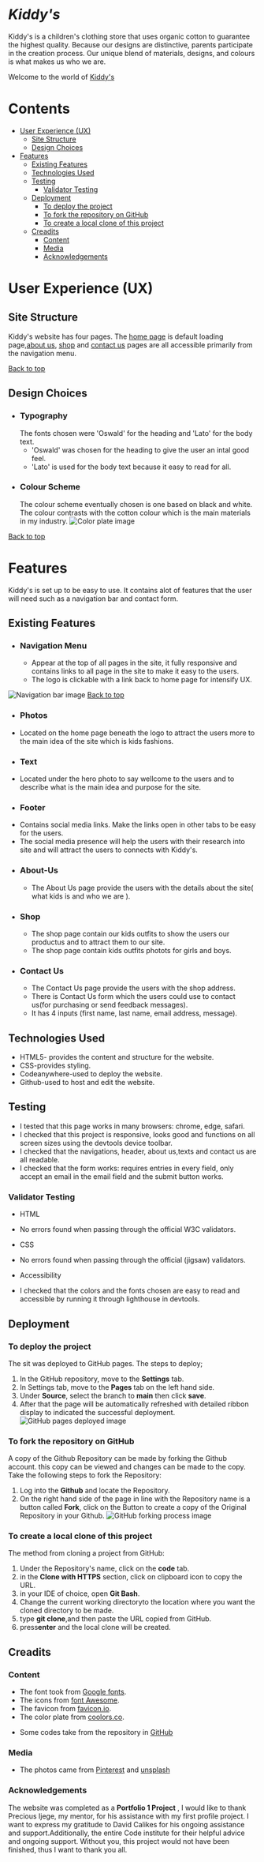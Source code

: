 # **_Kiddy's_** <!-- omit in toc -->

Kiddy's is a children's clothing store that uses organic cotton to guarantee the highest quality. Because our designs are distinctive, parents participate in the creation process. Our unique blend of materials, designs, and colours is what makes us who we are.

Welcome to the world of <a href="https://menna-shamloul.github.io/Kiddys" target="_blank" rel="noopener">Kiddy's</a>

# Contents <!-- omit in toc -->
  
   

- [User Experience (UX)](#user-experience-ux)
  - [Site Structure](#site-structure)
  - [Design Choices](#design-choices)
- [Features](#features)
  - [Existing Features](#existing-features)
  - [Technologies Used](#technologies-used)
  - [Testing](#testing)
    - [Validator Testing](#validator-testing)
  - [Deployment](#deployment)
    - [To deploy the project](#to-deploy-the-project)
    - [To fork the repository on GitHub](#to-fork-the-repository-on-github)
    - [To create a local clone of this project](#to-create-a-local-clone-of-this-project)
  - [Creadits](#creadits)
    - [Content](#content)
    - [Media](#media)
    - [Acknowledgements](#acknowledgements)
# User Experience (UX)
## Site Structure
Kiddy's website has four pages. The [home page](index.html) is default loading page,[about us](aboutus.html), [shop](shop.html) and [contact us](Contactus.html) pages are all accessible primarily from the navigation menu.

[Back to top](<#contents>)
## Design Choices

 * ### Typography
      The fonts chosen were 'Oswald' for the heading and 'Lato' for the body text.
     * 'Oswald' was chosen for the heading to give the user an intal good feel.
      * 'Lato' is used for the body text because it easy to read for all.
 * ### Colour Scheme 
      The colour scheme eventually chosen is one based on black and white. The colour contrasts with the cotton colour which is the main materials in my industry.
   ![Color plate image](assets/readme_images/colourscheme.jpg)

[Back to top](<#contents>)
# Features
Kiddy's is set up to be easy to use. It contains alot of features that the user will need such as a navigation bar and contact form. 
## Existing Features
  * ### Navigation Menu
  
    * Appear at the top of all pages in the site, it fully responsive and contains links to all page in the site to make it easy to the users.
    * The logo is clickable with a link back to home page for intensify UX.
  
  ![Navigation bar image]()
  [Back to top](<#contents>)
  * ### Photos
  * Located on the home page beneath the logo to attract the users more to the main idea of the site which is kids fashions.
  * ### Text
  * Located under the hero photo to say wellcome to the users and to describe what is the main idea and purpose for the site.
  * ### Footer
  * Contains social media links. Make the links open in other tabs to be easy for the users.
  * The social media presence will help the users with their research into site and will attract the users to connects with Kiddy's.
* ### About-Us
  * The About Us page provide the users with the details about the site( what kids is and who we are ).
* ### Shop
  * The shop page contain our kids outfits to show the users our productus and to attract them to our site.
  * The shop page contain kids outfits photots for girls and boys.
* ### Contact Us
  * The Contact Us page provide the users with  the shop address.
  * There is Contact Us form which the users could use to contact us(for purchasing or send feedback messages).
  * It  has 4 inputs (first name, last name, email address, message).
## Technologies Used
 * HTML5- provides the content and structure for the website.
 * CSS-provides styling.
 * Codeanywhere-used to deploy the website.
 * Github-used to host and edit the website.
## Testing
 * I tested that this page works in many browsers: chrome, edge, safari.
 * I checked that this project is responsive, looks good and functions on all screen sizes using the devtools device toolbar.
 * I checked that the navigations, header, about us,texts and contact us are all readable.
 * I checked that the form works: requires entries in every field, only accept an email in the email field and the submit button works.
### Validator Testing

 * HTML
  * No errors found when passing through the official W3C validators.
  
 * CSS
  * No errors found when passing through the official (jigsaw) validators.
  
 * Accessibility
  * I checked that the colors and the fonts chosen are easy to read and accessible by running it through lighthouse in devtools.
   
## Deployment
### To deploy the project
The sit was deployed to GitHub pages. The steps to deploy;
 1. In the GitHub repository, move to the **Settings** tab.
 2. In Settings tab, move to the **Pages** tab on the left hand side.
 3. Under **Source**, select the branch to **main** then click **save**.
 4. After that the page will be automatically refreshed with detailed ribbon display to indicated the successful deployment.
![GitHub pages deployed image]()
###  To fork the repository on GitHub
A copy of the Github Repository can be made by forking the Github account. this copy can be viewed and changes can be made to the copy. Take the following steps to fork the Repository:

1. Log into the **Github** and locate the Repository.
2. On the right hand side of the page in line with the Repository name is a button called **Fork**, click on the Button to create a copy of the Original Repository in your Github.
![GitHub forking process image]()
### To create a local clone of this project
The method from cloning a project from GitHub:

1. Under the Repository's name, click on the **code** tab.
2. in the **Clone with HTTPS** section, click on clipboard icon to copy the URL.
3. in your IDE of choice, open **Git Bash**.
4. Change the current working directoryto the location where you want the cloned directory to be made.
5. type **git clone**,and then paste the URL copied from GitHub.
6. press**enter** and the local clone will be created.

## Creadits
### Content

* The font took from [Google fonts](https://fonts.google.com).
* The icons from [font Awesome](https://fontawesome.com/).
* The favicon from [favicon.io](https://favicon.io/).
* The color plate from [coolors.co](http://Coolors.co).
- Some codes take from the repository in [GitHub](https://github.com/Code-Institute-Solutions/love-running-v3/blob/main/7.2-styling-the-form/assets/css/style.css)


### Media

- The photos came from [Pinterest](https://www.pinterest.com) and [unsplash](https://unsplash.com)

### Acknowledgements
The website was completed as a **Portfolio 1 Project** , I would like to thank Precious Ijege, my mentor, for his assistance with my first profile project. I want to express my gratitude to David Calikes for his ongoing assistance and support.Additionally, the entire Code institute for their helpful advice and ongoing support. Without you, this project would not have been finished, thus I want to thank you all.
